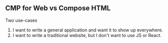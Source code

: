 ## CMP for Web vs Compose HTML

Two use-cases

1. I want to write a general application and want it to show up everywhere.
2. I want to write a traditional website, but I don't want to use JS or React.
